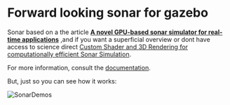 Forward looking sonar for gazebo
=======================================


Sonar based on a the article **[A novel GPU-based sonar simulator for real-time applications](https://www.sciencedirect.com/science/article/pii/S0097849317301371)** ,and if you want a superficial overview or dont have access to science direct [Custom Shader and 3D Rendering for computationally efficient Sonar Simulation](http://sibgrapi.sid.inpe.br/col/sid.inpe.br/sibgrapi/2016/08.09.11.51/doc/sibgrapi16.pdf).

For more information, consult the [documentation](https://github.com/Brazilian-Institute-of-Robotics/forward_looking_sonar_gazebo/wiki).

But, just so you can see how it works:

![SonarDemos](doc/Images/sonarRotation.gif)
